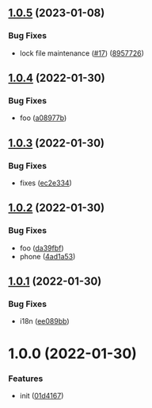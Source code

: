 ## [1.0.5](https://github.com/dword-design/legal-notice/compare/v1.0.4...v1.0.5) (2023-01-08)


### Bug Fixes

* lock file maintenance ([#17](https://github.com/dword-design/legal-notice/issues/17)) ([8957726](https://github.com/dword-design/legal-notice/commit/8957726228dce59e652e4f70bf31dd154e8d55af))

## [1.0.4](https://github.com/dword-design/legal-notice/compare/v1.0.3...v1.0.4) (2022-01-30)


### Bug Fixes

* foo ([a08977b](https://github.com/dword-design/legal-notice/commit/a08977b813b416ad41d5c674bde78f022147c2fe))

## [1.0.3](https://github.com/dword-design/legal-notice/compare/v1.0.2...v1.0.3) (2022-01-30)


### Bug Fixes

* fixes ([ec2e334](https://github.com/dword-design/legal-notice/commit/ec2e334f96aa078ae43c6b28a08f6f64eedcfb6a))

## [1.0.2](https://github.com/dword-design/legal-notice/compare/v1.0.1...v1.0.2) (2022-01-30)


### Bug Fixes

* foo ([da39fbf](https://github.com/dword-design/legal-notice/commit/da39fbf3d81fd3b8ffd2200e333462bbff213f9e))
* phone ([4ad1a53](https://github.com/dword-design/legal-notice/commit/4ad1a53da8979fe8b843b63ed6b8c065bcf0adde))

## [1.0.1](https://github.com/dword-design/legal-notice/compare/v1.0.0...v1.0.1) (2022-01-30)


### Bug Fixes

* i18n ([ee089bb](https://github.com/dword-design/legal-notice/commit/ee089bb1d82c53ae6359f324c6cf0571acffa2c7))

# 1.0.0 (2022-01-30)


### Features

* init ([01d4167](https://github.com/dword-design/legal-notice/commit/01d416706428ac9373b84c62957e09a771cc89c3))
